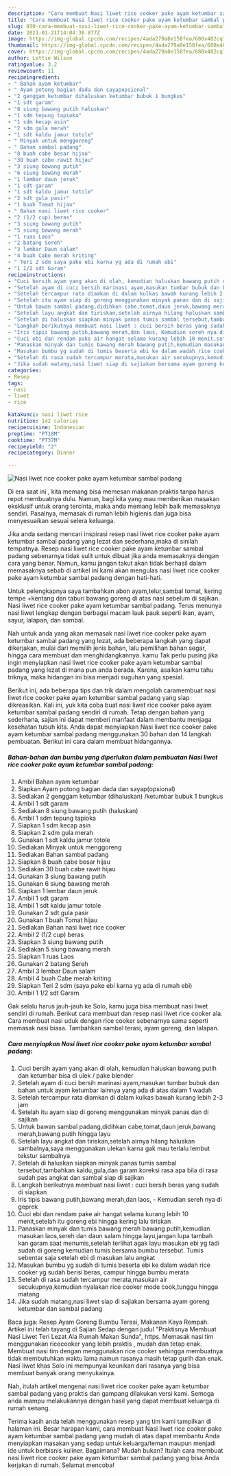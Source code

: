 ```yaml
---
description: "Cara membuat Nasi liwet rice cooker pake ayam ketumbar sambal padang Sederhana Untuk Jualan"
title: "Cara membuat Nasi liwet rice cooker pake ayam ketumbar sambal padang Sederhana Untuk Jualan"
slug: 930-cara-membuat-nasi-liwet-rice-cooker-pake-ayam-ketumbar-sambal-padang-sederhana-untuk-jualan
date: 2021-01-21T14:04:36.877Z
image: https://img-global.cpcdn.com/recipes/4ada279a8e158fea/680x482cq70/nasi-liwet-rice-cooker-pake-ayam-ketumbar-sambal-padang-foto-resep-utama.jpg
thumbnail: https://img-global.cpcdn.com/recipes/4ada279a8e158fea/680x482cq70/nasi-liwet-rice-cooker-pake-ayam-ketumbar-sambal-padang-foto-resep-utama.jpg
cover: https://img-global.cpcdn.com/recipes/4ada279a8e158fea/680x482cq70/nasi-liwet-rice-cooker-pake-ayam-ketumbar-sambal-padang-foto-resep-utama.jpg
author: Lettie Wilson
ratingvalue: 3.2
reviewcount: 11
recipeingredient:
- " Bahan ayam ketumbar"
- " Ayam potong bagian dada dan sayapopsional"
- "2 genggam ketumbar dihaluskan ketumbar bubuk 1 bungkus"
- "1 sdt garam"
- "8 siung bawang putih haluskan"
- "1 sdm tepung tapioka"
- "1 sdm kecap asin"
- "2 sdm gula merah"
- "1 sdt kaldu jamur totole"
- " Minyak untuk menggoreng"
- " Bahan sambal padang"
- "8 buah cabe besar hijau"
- "30 buah cabe rawit hijau"
- "3 siung bawang putih"
- "6 siung bawang merah"
- "1 lembar daun jeruk"
- "1 sdt garam"
- "1 sdt kaldu jamur totole"
- "2 sdt gula pasir"
- "1 buah Tomat hijau"
- " Bahan nasi liwet rice cooker"
- "2 (1/2 cup) beras"
- "3 siung bawang putih"
- "5 siung bawang merah"
- "1 ruas Laos"
- "2 batang Sereh"
- "3 lembar Daun salam"
- "4 buah Cabe merah kriting"
- " Teri 2 sdm saya pake ebi karna yg ada di rumah ebi"
- "1 1/2 sdt Garam"
recipeinstructions:
- "Cuci bersih ayam yang akan di olah, kemudian haluskan bawang putih dan ketumbar bisa di ulek / pake blender"
- "Setelah ayam di cuci bersih marinasi ayam,masukan tumbar bubuk dan bahan untuk ayam ketumbar lainnya yang ada di atas dalam 1 wadah"
- "Setelah tercampur rata diamkan di dalam kulkas bawah kurang lebih 2-3 jam"
- "Setelah itu ayam siap di goreng menggunakan minyak panas dan di sajikan"
- "Untuk bawan sambal padang,didihkan cabe,tomat,daun jeruk,bawang merah,bawang putih hingga layu"
- "Setelah layu angkat dan tiriskan,setelah airnya hilang haluskan sambalnya,saya menggunakan ulekan karna gak mau terlalu lembut tekstur sambalnya"
- "Setelah di haluskan siapkan minyak panas tumis sambal tersebut,tambahkan kaldu,gula,dan garam.koreksi rasa apa bila di rasa sudah pas angkat dan sambal siap di sajikan"
- "Langkah berikutnya membuat nasi liwet : cuci bersih beras yang sudah di siapkan"
- "Iris tipis bawang putih,bawang merah,dan laos, Kemudian sereh nya di geprek"
- "Cuci ebi dan rendam pake air hangat selama kurang lebih 10 menit,setelah itu goreng ebi hingga kering lalu tiriskan"
- "Panaskan minyak dan tumis bawang merah bawang putih,kemudian masukan laos,sereh dan daun salam hingga layu,jangan lupa tambah kan garam saat menumis,setelah terlihat agak layu masukan ebi yg tadi sudah di goreng kemudian tumis bersama bumbu tersebut. Tumis sebentar saja setelah ebi di masukan lalu angkat"
- "Masukan bumbu yg sudah di tumis beserta ebi ke dalam wadah rice cooker yg sudah berisi beras, campur hingga bumbu merata"
- "Setelah di rasa sudah tercampur merata,masukan air secukupnya,kemudian nyalakan rice cooker mode cook,tunggu hingga matang"
- "Jika sudah matang,nasi liwet siap di sajiakan bersama ayam goreng ketumbar dan sambal padang"
categories:
- Resep
tags:
- nasi
- liwet
- rice

katakunci: nasi liwet rice 
nutrition: 142 calories
recipecuisine: Indonesian
preptime: "PT18M"
cooktime: "PT37M"
recipeyield: "2"
recipecategory: Dinner

---
```



![Nasi liwet rice cooker pake ayam ketumbar sambal padang](https://img-global.cpcdn.com/recipes/4ada279a8e158fea/680x482cq70/nasi-liwet-rice-cooker-pake-ayam-ketumbar-sambal-padang-foto-resep-utama.jpg)

Di era  saat ini , kita memang bisa memesan makanan praktis tanpa harus repot membuatnya dulu. Namun, bagi kita yang mau memberikan masakan eksklusif untuk orang tercinta, maka anda memang lebih baik memasaknya sendiri. Pasalnya, memasak di rumah lebih higienis dan juga bisa menyesuaikan sesuai selera keluarga.

Jika anda sedang mencari inspirasi resep nasi liwet rice cooker pake ayam ketumbar sambal padang yang lezat dan sederhana,maka di sinilah tempatnya. Resep nasi liwet rice cooker pake ayam ketumbar sambal padang  sebenarnya tidak sulit untuk dibuat jika anda memasaknya dengan cara yang benar. Namun, kamu jangan takut akan tidak berhasil dalam memasaknya 
sebab di artikel ini kami akan mengulas nasi liwet rice cooker pake ayam ketumbar sambal padang dengan hati-hati.  

Untuk pelengkapnya saya tambahkan abon ayam,telur,sambal tomat, kering tempe +kentang dan taburi bawang goreng di atas nasi sebelum di sajikan. Nasi liwet rice cooker pake ayam ketumbar sambal padang. Terus menunya nasi liwet lengkap dengan berbagai macam lauk pauk seperti ikan, ayam, sayur, lalapan, dan sambal.

Nah untuk anda yang akan memasak nasi liwet rice cooker pake ayam ketumbar sambal padang yang lezat, ada beberapa langkah yang dapat dikerjakan, mulai dari memilih jenis bahan, lalu pemilihan bahan segar, hingga cara membuat dan menghidangkannya. kamu Tak perlu pusing jika ingin menyiapkan nasi liwet rice cooker pake ayam ketumbar sambal padang yang lezat di mana pun anda berada. Karena, asalkan kamu  tahu triknya, maka hidangan ini bisa menjadi suguhan yang spesial.

Berikut ini, ada beberapa tips dan trik dalam mengolah caramembuat nasi liwet rice cooker pake ayam ketumbar sambal padang yang siap dikreasikan. Kali ini, yuk kita coba buat nasi liwet rice cooker pake ayam ketumbar sambal padang sendiri di rumah. Tetap dengan bahan yang sederhana, sajian ini dapat memberi manfaat dalam membantu menjaga kesehatan tubuh kita. Anda dapat menyiapkan Nasi liwet rice cooker pake ayam ketumbar sambal padang menggunakan 30 bahan dan 14 langkah pembuatan. Berikut ini cara dalam membuat hidangannya.

<!--inarticleads1-->

##### Bahan-bahan dan bumbu yang diperlukan dalam pembuatan Nasi liwet rice cooker pake ayam ketumbar sambal padang:

1. Ambil  Bahan ayam ketumbar
1. Siapkan  Ayam potong bagian dada dan sayap(opsional)
1. Sediakan 2 genggam ketumbar (dihaluskan) /ketumbar bubuk 1 bungkus
1. Ambil 1 sdt garam
1. Sediakan 8 siung bawang putih (haluskan)
1. Ambil 1 sdm tepung tapioka
1. Siapkan 1 sdm kecap asin
1. Siapkan 2 sdm gula merah
1. Gunakan 1 sdt kaldu jamur totole
1. Sediakan  Minyak untuk menggoreng
1. Sediakan  Bahan sambal padang
1. Siapkan 8 buah cabe besar hijau
1. Sediakan 30 buah cabe rawit hijau
1. Gunakan 3 siung bawang putih
1. Gunakan 6 siung bawang merah
1. Siapkan 1 lembar daun jeruk
1. Ambil 1 sdt garam
1. Ambil 1 sdt kaldu jamur totole
1. Gunakan 2 sdt gula pasir
1. Gunakan 1 buah Tomat hijau
1. Sediakan  Bahan nasi liwet rice cooker
1. Ambil 2 (1/2 cup) beras
1. Siapkan 3 siung bawang putih
1. Sediakan 5 siung bawang merah
1. Siapkan 1 ruas Laos
1. Gunakan 2 batang Sereh
1. Ambil 3 lembar Daun salam
1. Ambil 4 buah Cabe merah kriting
1. Siapkan  Teri 2 sdm (saya pake ebi karna yg ada di rumah ebi)
1. Ambil 1 1/2 sdt Garam


Gak selalu harus jauh-jauh ke Solo, kamu juga bisa membuat nasi liwet sendiri di rumah. Berikut cara membuat dan resep nasi liwet rice cooker ala. Cara membuat nasi uduk dengan rice cooker sebenarnya sama seperti memasak nasi biasa. Tambahkan sambal terasi, ayam goreng, dan lalapan. 

<!--inarticleads2-->

##### Cara menyiapkan Nasi liwet rice cooker pake ayam ketumbar sambal padang:

1. Cuci bersih ayam yang akan di olah, kemudian haluskan bawang putih dan ketumbar bisa di ulek / pake blender
1. Setelah ayam di cuci bersih marinasi ayam,masukan tumbar bubuk dan bahan untuk ayam ketumbar lainnya yang ada di atas dalam 1 wadah
1. Setelah tercampur rata diamkan di dalam kulkas bawah kurang lebih 2-3 jam
1. Setelah itu ayam siap di goreng menggunakan minyak panas dan di sajikan
1. Untuk bawan sambal padang,didihkan cabe,tomat,daun jeruk,bawang merah,bawang putih hingga layu
1. Setelah layu angkat dan tiriskan,setelah airnya hilang haluskan sambalnya,saya menggunakan ulekan karna gak mau terlalu lembut tekstur sambalnya
1. Setelah di haluskan siapkan minyak panas tumis sambal tersebut,tambahkan kaldu,gula,dan garam.koreksi rasa apa bila di rasa sudah pas angkat dan sambal siap di sajikan
1. Langkah berikutnya membuat nasi liwet : cuci bersih beras yang sudah di siapkan
1. Iris tipis bawang putih,bawang merah,dan laos, - Kemudian sereh nya di geprek
1. Cuci ebi dan rendam pake air hangat selama kurang lebih 10 menit,setelah itu goreng ebi hingga kering lalu tiriskan
1. Panaskan minyak dan tumis bawang merah bawang putih,kemudian masukan laos,sereh dan daun salam hingga layu,jangan lupa tambah kan garam saat menumis,setelah terlihat agak layu masukan ebi yg tadi sudah di goreng kemudian tumis bersama bumbu tersebut. Tumis sebentar saja setelah ebi di masukan lalu angkat
1. Masukan bumbu yg sudah di tumis beserta ebi ke dalam wadah rice cooker yg sudah berisi beras, campur hingga bumbu merata
1. Setelah di rasa sudah tercampur merata,masukan air secukupnya,kemudian nyalakan rice cooker mode cook,tunggu hingga matang
1. Jika sudah matang,nasi liwet siap di sajiakan bersama ayam goreng ketumbar dan sambal padang


Baca juga: Resep Ayam Goreng Bumbu Terasi, Makanan Kaya Rempah. Artikel ini telah tayang di Sajian Sedap dengan judul &#34;Praktisnya Membuat Nasi Liwet Teri Lezat Ala Rumah Makan Sunda&#34;, https. Memasak nasi tim menggunakan ricecooker yang lebih praktis , mudah dan tetap enak. Membuat nasi tim dengan menggunakan rice cooker sehingga membuatnya tidak membutuhkan waktu lama namun rasanya masih tetap gurih dan enak. Nasi liwet khas Solo ini mempunyai keunikan dari rasanya yang bisa membuat banyak orang menyukainya. 

Nah, itulah artikel mengenai  nasi liwet rice cooker pake ayam ketumbar sambal padang  yang praktis dan gampang dilakukan versi kami. Semoga anda mampu melakukannya dengan hasil yang dapat membuat keluarga di rumah senang. 

Terima kasih anda telah menggunakan resep yang tim kami tampilkan di halaman ini. Besar harapan kami, cara membuat  Nasi liwet rice cooker pake ayam ketumbar sambal padang yang mudah di atas dapat membantu Anda menyiapkan masakan yang sedap untuk keluarga/teman maupun menjadi ide untuk berbisnis kuliner. Bagaimana? Mudah bukan? Itulah cara membuat nasi liwet rice cooker pake ayam ketumbar sambal padang yang bisa Anda kerjakan di rumah. Selamat mencoba!

